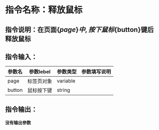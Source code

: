 # 指令名称：释放鼠标
## 指令说明：在页面$\{page\}中, 按下鼠标$\{button\}键后释放鼠标
## 指令输入：

 | 参数名 | 参数lebel | 参数类型 | 参数填写说明 | 
 | ------------- | ------------- | ------------- | ------------- |
 | page | 标签页对象 | variable |  |
 | button | 鼠标按下键 | string |  |


## 指令输出：

#### 没有输出参数
	